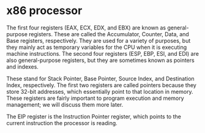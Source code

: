 # x86 processor 
The first four registers (EAX, ECX, EDX, and EBX) are known as general-purpose registers. These are called the Accumulator, Counter, Data, and Base
registers, respectively. They are used for a variety of purposes, but they mainly
act as temporary variables for the CPU when it is executing machine
instructions.
The second four registers (ESP, EBP, ESI, and EDI) are also general-purpose registers, but they are sometimes known as pointers and indexes.

These stand for Stack Pointer, Base Pointer, Source Index, and Destination Index,
respectively. The first two registers are called pointers because they store 32-bit
addresses, which essentially point to that location in memory. These registers
are fairly important to program execution and memory management; we will
discuss them more later.

The EIP register is the Instruction Pointer register, which points to the
current instruction the processor is reading.
